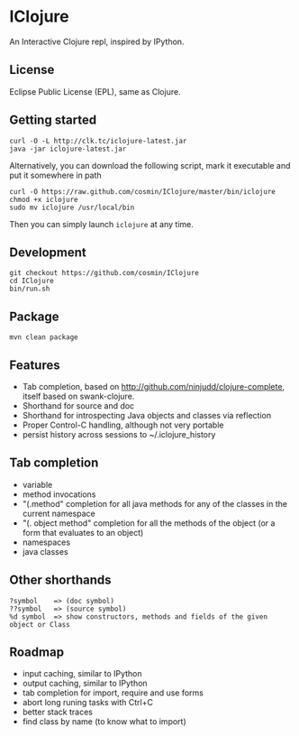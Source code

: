 # IClojure

An Interactive Clojure repl, inspired by IPython.

## License

Eclipse Public License (EPL), same as Clojure.

## Getting started

```
curl -O -L http://clk.tc/iclojure-latest.jar
java -jar iclojure-latest.jar
```

Alternatively, you can download the following script, mark it executable and put it somewhere in path

```
curl -O https://raw.github.com/cosmin/IClojure/master/bin/iclojure
chmod +x iclojure
sudo mv iclojure /usr/local/bin
```

Then you can simply launch `iclojure` at any time.

## Development

    git checkout https://github.com/cosmin/IClojure
    cd IClojure
    bin/run.sh

## Package

    mvn clean package

## Features

- Tab completion, based on http://github.com/ninjudd/clojure-complete, itself based on swank-clojure.
- Shorthand for source and doc
- Shorthand for introspecting Java objects and classes via reflection
- Proper Control-C handling, although not very portable
- persist history across sessions to ~/.iclojure_history

## Tab completion

- variable
- method invocations
- "(.method" completion for all java methods for any of the classes in the current namespace
- "(. object method" completion for all the methods of the object (or a form that evaluates to an object)
- namespaces
- java classes

## Other shorthands

    ?symbol    => (doc symbol)
    ??symbol   => (source symbol)
    %d symbol  => show constructors, methods and fields of the given object or Class

## Roadmap

- input caching, similar to IPython
- output caching, similar to IPython
- tab completion for import, require and use forms
- abort long runing tasks with Ctrl+C
- better stack traces
- find class by name (to know what to import)
